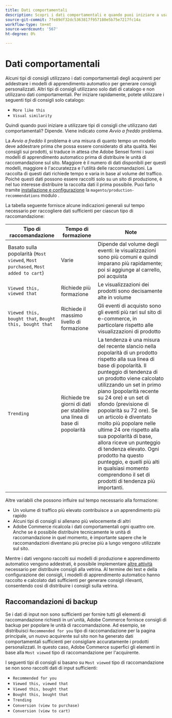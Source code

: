 ```yaml
---
title: Dati comportamentali
description: Scopri i dati comportamentali e quando puoi iniziare a usarli.
source-git-commit: 7fe89df32dc5363817f957180e5b75e7217fc14a
workflow-type: tm+mt
source-wordcount: '567'
ht-degree: 0%

---
```


# Dati comportamentali

Alcuni tipi di consigli utilizzano i dati comportamentali degli acquirenti per addestrare i modelli di apprendimento automatico per generare consigli personalizzati. Altri tipi di consigli utilizzano solo dati di catalogo e non utilizzano dati comportamentali. Per iniziare rapidamente, potete utilizzare i seguenti tipi di consigli solo catalogo:

- `More like this`
- `Visual similarity`

Quindi quando puoi iniziare a utilizzare tipi di consigli che utilizzano dati comportamentali? Dipende. Viene indicato come _Avvio a freddo_ problema.

La _Avvio a freddo_ il problema è una misura di quanto tempo un modello deve addestrare prima che possa essere considerato di alta qualità. Nei consigli sui prodotti, si traduce in attesa che Adobe Sensei formi i suoi modelli di apprendimento automatico prima di distribuire le unità di raccomandazione sul sito. Maggiore è il numero di dati disponibili per questi modelli, maggiore è l&#39;accuratezza e l&#39;utilità delle raccomandazioni. La raccolta di questi dati richiede tempo e varia in base al volume del traffico. Poiché questi dati possono essere raccolti solo su un sito di produzione, è nel tuo interesse distribuire la raccolta dati il prima possibile. Puoi farlo tramite [installazione e configurazione](install-configure.md) la `magento/production-recommendations` modulo .

La tabella seguente fornisce alcune indicazioni generali sul tempo necessario per raccogliere dati sufficienti per ciascun tipo di raccomandazione:

| Tipo di raccomandazione | Tempo di formazione | Note |
|---|---|---|
| Basato sulla popolarità (`Most viewed`, `Most purchased`, `Most added to cart`) | Varie | Dipende dal volume degli eventi: le visualizzazioni sono più comuni e quindi imparano più rapidamente; poi si aggiunge al carrello, poi acquista |
| `Viewed this, viewed that` | Richiede più formazione | Le visualizzazioni dei prodotti sono decisamente alte in volume |
| `Viewed this, bought that`, `Bought this, bought that` | Richiede il massimo livello di formazione | Gli eventi di acquisto sono gli eventi più rari sul sito di e-commerce, in particolare rispetto alle visualizzazioni di prodotto |
| `Trending` | Richiede tre giorni di dati per stabilire una linea di base di popolarità | La tendenza è una misura del recente slancio nella popolarità di un prodotto rispetto alla sua linea di base di popolarità. Il punteggio di tendenza di un prodotto viene calcolato utilizzando un set in primo piano (popolarità recente su 24 ore) e un set di sfondo (previsione di popolarità su 72 ore). Se un articolo è diventato molto più popolare nelle ultime 24 ore rispetto alla sua popolarità di base, allora riceve un punteggio di tendenza elevato. Ogni prodotto ha questo punteggio, e quelli più alti in qualsiasi momento comprendono il set di prodotti di tendenza più importanti. |

Altre variabili che possono influire sul tempo necessario alla formazione:

- Un volume di traffico più elevato contribuisce a un apprendimento più rapido
- Alcuni tipi di consigli si allenano più velocemente di altri
- Adobe Commerce ricalcola i dati comportamentali ogni quattro ore. Anche se è possibile distribuire tecnicamente le unità di raccomandazione in quel momento, è importante sapere che le raccomandazioni diventano più precise più a lungo vengono utilizzate sul sito.

Mentre i dati vengono raccolti sui modelli di produzione e apprendimento automatico vengono addestrati, è possibile implementare [altre attività](implementation-workflow.md) necessario per distribuire consigli alla vetrina. Al termine dei test e della configurazione dei consigli, i modelli di apprendimento automatico hanno raccolto e calcolato dati sufficienti per generare consigli rilevanti, consentendo così di distribuire i consigli sulla vetrina.

## Raccomandazioni di backup

Se i dati di input non sono sufficienti per fornire tutti gli elementi di raccomandazione richiesti in un&#39;unità, Adobe Commerce fornisce consigli di backup per popolare le unità di raccomandazione. Ad esempio, se distribuisci `Recommended for you` tipo di raccomandazione per la pagina principale, un nuovo acquirente sul sito non ha generato dati comportamentali sufficienti per consigliare accuratamente i prodotti personalizzati. In questo caso, Adobe Commerce superfici gli elementi in base alla `Most viewed` tipo di raccomandazione per l&#39;acquirente.

I seguenti tipi di consigli si basano su `Most viewed` tipo di raccomandazione se non sono raccolti dati di input sufficienti:

- `Recommended for you`
- `Viewed this, viewed that`
- `Viewed this, bought that`
- `Bought this, bought that`
- `Trending`
- `Conversion (view to purchase)`
- `Conversion (view to cart)`
